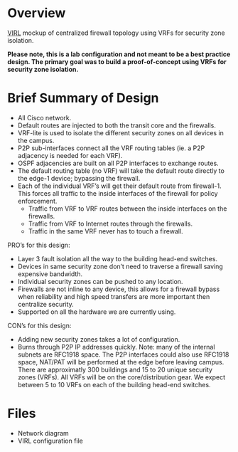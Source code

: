 # Overview
[VIRL](http://virl.cisco.com) mockup of centralized firewall topology using VRFs for security zone isolation.

**Please note, this is a lab configuration and not meant to be a best practice design.   The primary goal was to build a proof-of-concept using VRFs for security zone isolation.**


# Brief Summary of Design

* All Cisco network.   
* Default routes are injected to both the transit core and the firewalls.   
* VRF-lite is used to isolate the different security zones on all devices in the campus.
* P2P sub-interfaces connect all the VRF routing tables (ie. a P2P adjacency is needed for each VRF).  
* OSPF adjacencies are built on all P2P interfaces to exchange routes.
* The default routing table (no VRF) will take the default route directly to the edge-1 device; bypassing the firewall.
* Each of the individual VRF’s will get their default route from firewall-1.  This forces all traffic to the inside interfaces of the firewall for policy enforcement.
    * Traffic from VRF to VRF routes between the inside interfaces on the firewalls.
    * Traffic from VRF to Internet routes through the firewalls.
    * Traffic in the same VRF never has to touch a firewall.

PRO’s for this design:
* Layer 3 fault isolation all the way to the building head-end switches.
* Devices in same security zone don’t need to traverse a firewall saving expensive bandwidth.
* Individual security zones can be pushed to any location.
* Firewalls are not inline to any device, this allows for a firewall bypass when reliability and high speed transfers are more important then centralize security. 
* Supported on all the hardware we are currently using.

CON’s for this design:
* Adding new security zones takes a lot of configuration.
* Burns through P2P IP addresses quickly.  Note: many of the internal subnets are RFC1918 space.  The P2P interfaces could also use RFC1918 space, NAT/PAT will be performed at the edge before leaving campus.  There are approximatly 300 buildings and 15 to 20 unique security zones (VRFs).  All VRFs will be on the core/distribution gear.   We expect between 5 to 10 VRFs on each of the building head-end switches.


# Files
  * Network diagram
  * VIRL configuration file
